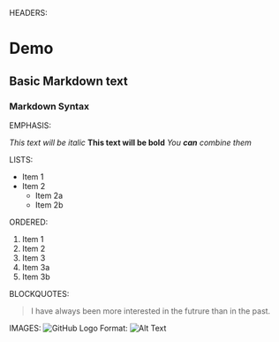 HEADERS:
# Demo
## Basic Markdown text  
### Markdown Syntax

EMPHASIS:

*This text will be italic*
**This text will be bold**
*You **can** combine them*

LISTS:
* Item 1
* Item 2
  * Item 2a
  * Item 2b
  
ORDERED:
1. Item 1
2. Item 2
3. Item 3
  3. Item 3a
  3. Item 3b
  
BLOCKQUOTES:
> I have always been more interested
> in the futrure than in the past.

IMAGES:
![GitHub Logo](/images/logo.png)
Format: ![Alt Text](url)
